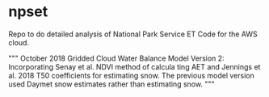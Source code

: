 # npset
Repo to do detailed analysis of National Park Service ET Code for the AWS cloud.


"""
October 2018
Gridded Cloud Water Balance Model Version 2: Incorporating Senay et al. NDVI method of calcula
ting AET and Jennings et al. 2018 T50 coefficients for estimating snow.
The previous model version used Daymet snow estimates rather than estimating snow.
"""

